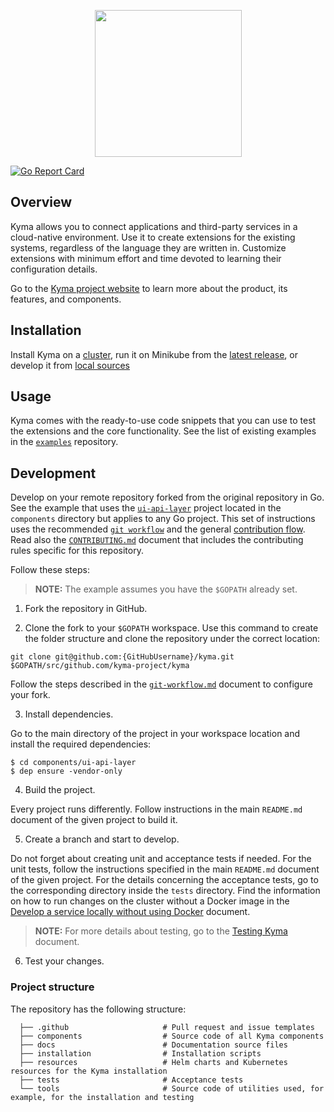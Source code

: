 <p align="center">
 <img src="https://raw.githubusercontent.com/kyma-project/kyma/master/logo.png" width="235">
</p>

[![Go Report Card](https://goreportcard.com/badge/kyma-project/kyma)](https://goreportcard.com/report/github.com/kyma-project/kyma)

## Overview

Kyma allows you to connect applications and third-party services in a cloud-native environment. Use it to create extensions for the existing systems, regardless of the language they are written in. Customize extensions with minimum effort and time devoted to learning their configuration details.

Go to the [Kyma project website](https://kyma-project.io/) to learn more about the product, its features, and components.

## Installation

Install Kyma on a [cluster](https://kyma-project.io/docs/root/kyma#getting-started-cluster-kyma-installation), run it on Minikube from the [latest release](https://kyma-project.io/docs/root/kyma#getting-started-local-kyma-installation), or develop it from [local sources](https://github.com/kyma-project/kyma/blob/master/docs/kyma/docs/017-details-local-installation.md)

## Usage

Kyma comes with the ready-to-use code snippets that you can use to test the extensions and the core functionality. See the list of existing examples in the [`examples`](https://github.com/kyma-project/examples) repository.

## Development

Develop on your remote repository forked from the original repository in Go.
See the example that uses the [`ui-api-layer`](./components/ui-api-layer) project located in the `components` directory but applies to any Go project. This set of instructions uses the recommended [`git workflow`](https://github.com/kyma-project/community/blob/master/git-workflow.md) and the general [contribution flow](https://github.com/kyma-project/community/blob/master/CONTRIBUTING.md#contribute-code-or-content). Read also the [`CONTRIBUTING.md`](CONTRIBUTING.md) document that includes the contributing rules specific for this repository.

Follow these steps:

> **NOTE:** The example assumes you have the `$GOPATH` already set.

1. Fork the repository in GitHub.

2. Clone the fork to your `$GOPATH` workspace. Use this command to create the folder structure and clone the repository under the correct location:

```
git clone git@github.com:{GitHubUsername}/kyma.git $GOPATH/src/github.com/kyma-project/kyma
```

Follow the steps described in the [`git-workflow.md`](https://github.com/kyma-project/community/blob/master/git-workflow.md#steps) document to configure your fork.

3. Install dependencies.

Go to the main directory of the project in your workspace location and install the required dependencies:

```
$ cd components/ui-api-layer
$ dep ensure -vendor-only
```

4. Build the project.

Every project runs differently. Follow instructions in the main `README.md` document of the given project to build it.

5. Create a branch and start to develop.

Do not forget about creating unit and acceptance tests if needed. For the unit tests, follow the instructions specified in the main `README.md` document of the given project. For the details concerning the acceptance tests, go to the corresponding directory inside the `tests` directory.
Find the information on how to run changes on the cluster without a Docker image in the [Develop a service locally without using Docker](https://kyma-project.io/docs/latest/root/kyma#getting-started-develop-a-service-locally-without-using-docker) document.

>**NOTE:** For more details about testing, go to the [Testing Kyma](https://kyma-project.io/docs/latest/root/kyma#details-testing-kyma) document.

6. Test your changes.

### Project structure

The repository has the following structure:

```
  ├── .github                     # Pull request and issue templates             
  ├── components                  # Source code of all Kyma components                                                
  ├── docs                        # Documentation source files
  ├── installation                # Installation scripts     
  ├── resources                   # Helm charts and Kubernetes resources for the Kyma installation
  ├── tests                       # Acceptance tests
  └── tools                       # Source code of utilities used, for example, for the installation and testing
  ```
